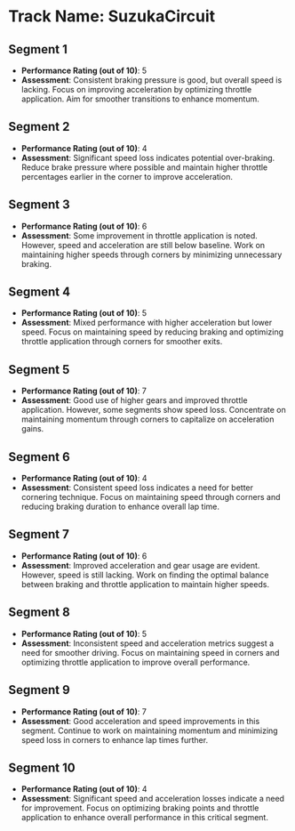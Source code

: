 # Track Name: SuzukaCircuit

## Segment 1

- **Performance Rating (out of 10)**: 5
- **Assessment**: Consistent braking pressure is good, but overall speed is lacking. Focus on improving acceleration by optimizing throttle application. Aim for smoother transitions to enhance momentum.

## Segment 2

- **Performance Rating (out of 10)**: 4
- **Assessment**: Significant speed loss indicates potential over-braking. Reduce brake pressure where possible and maintain higher throttle percentages earlier in the corner to improve acceleration.

## Segment 3

- **Performance Rating (out of 10)**: 6
- **Assessment**: Some improvement in throttle application is noted. However, speed and acceleration are still below baseline. Work on maintaining higher speeds through corners by minimizing unnecessary braking.

## Segment 4

- **Performance Rating (out of 10)**: 5
- **Assessment**: Mixed performance with higher acceleration but lower speed. Focus on maintaining speed by reducing braking and optimizing throttle application through corners for smoother exits.

## Segment 5

- **Performance Rating (out of 10)**: 7
- **Assessment**: Good use of higher gears and improved throttle application. However, some segments show speed loss. Concentrate on maintaining momentum through corners to capitalize on acceleration gains.

## Segment 6

- **Performance Rating (out of 10)**: 4
- **Assessment**: Consistent speed loss indicates a need for better cornering technique. Focus on maintaining speed through corners and reducing braking duration to enhance overall lap time.

## Segment 7

- **Performance Rating (out of 10)**: 6
- **Assessment**: Improved acceleration and gear usage are evident. However, speed is still lacking. Work on finding the optimal balance between braking and throttle application to maintain higher speeds.

## Segment 8

- **Performance Rating (out of 10)**: 5
- **Assessment**: Inconsistent speed and acceleration metrics suggest a need for smoother driving. Focus on maintaining speed in corners and optimizing throttle application to improve overall performance.

## Segment 9

- **Performance Rating (out of 10)**: 7
- **Assessment**: Good acceleration and speed improvements in this segment. Continue to work on maintaining momentum and minimizing speed loss in corners to enhance lap times further.

## Segment 10

- **Performance Rating (out of 10)**: 4
- **Assessment**: Significant speed and acceleration losses indicate a need for improvement. Focus on optimizing braking points and throttle application to enhance overall performance in this critical segment.
